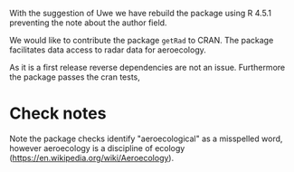 With the suggestion of Uwe we have rebuild the package using R 4.5.1 preventing the note about the author field.

We would like to contribute the package `getRad` to CRAN. The package facilitates data access to radar data for aeroecology. 

As it is a first release reverse dependencies are not an issue. Furthermore the package passes the cran tests,

# Check notes

Note the package checks identify "aeroecological" as a misspelled word, however aeroecology is a discipline of ecology (https://en.wikipedia.org/wiki/Aeroecology).
